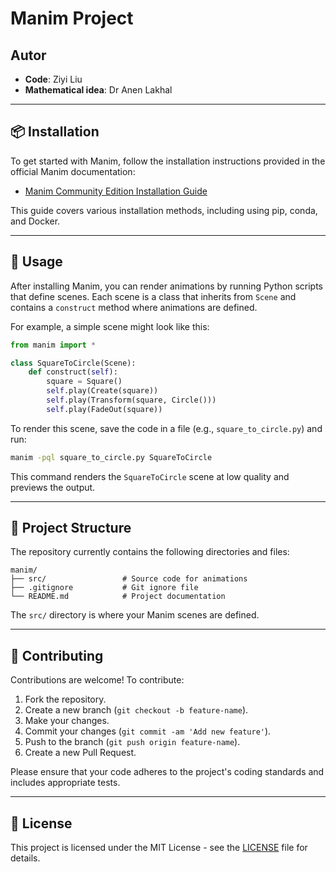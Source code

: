 # Manim Project

## Autor

- **Code**: Ziyi Liu
- **Mathematical idea**: Dr Anen Lakhal

---

## 📦 Installation

To get started with Manim, follow the installation instructions provided in the official Manim documentation:

- [Manim Community Edition Installation Guide](https://docs.manim.community/en/stable/installation.html)

This guide covers various installation methods, including using pip, conda, and Docker.

---

## 🧪 Usage

After installing Manim, you can render animations by running Python scripts that define scenes. Each scene is a class that inherits from `Scene` and contains a `construct` method where animations are defined.

For example, a simple scene might look like this:

```python
from manim import *

class SquareToCircle(Scene):
    def construct(self):
        square = Square()
        self.play(Create(square))
        self.play(Transform(square, Circle()))
        self.play(FadeOut(square))
```

To render this scene, save the code in a file (e.g., `square_to_circle.py`) and run:

```bash
manim -pql square_to_circle.py SquareToCircle
```

This command renders the `SquareToCircle` scene at low quality and previews the output.

---

## 📂 Project Structure

The repository currently contains the following directories and files:

```
manim/
├── src/                 # Source code for animations
├── .gitignore           # Git ignore file
└── README.md            # Project documentation
```

The `src/` directory is where your Manim scenes are defined.

---

## 🔧 Contributing

Contributions are welcome! To contribute:

1. Fork the repository.
2. Create a new branch (`git checkout -b feature-name`).
3. Make your changes.
4. Commit your changes (`git commit -am 'Add new feature'`).
5. Push to the branch (`git push origin feature-name`).
6. Create a new Pull Request.

Please ensure that your code adheres to the project's coding standards and includes appropriate tests.

---

## 📄 License

This project is licensed under the MIT License - see the [LICENSE](LICENSE) file for details.

